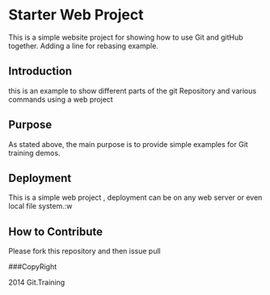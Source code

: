 # Starter Web Project

This is a simple website project for showing how to use Git and gitHub together. Adding a line for rebasing example.  

## Introduction

this is an example to show different parts of the git Repository and various commands using a web project

## Purpose


As stated above, the main purpose is to provide simple examples for Git training demos.

## Deployment

This is a simple web project , deployment can be on any web server or even local file system.:w


## How to Contribute


Please fork this repository and then issue pull

###CopyRight

2014 Git.Training

